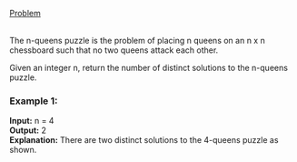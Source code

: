 [Problem](https://leetcode.com/problems/n-queens-ii/description/?envType=study-plan-v2&envId=top-interview-150)<br/><br/>

The n-queens puzzle is the problem of placing n queens on an n x n chessboard such that no two queens attack each other.<br/>

Given an integer n, return the number of distinct solutions to the n-queens puzzle.<br/>


### Example 1:


**Input:** n = 4<br/>
**Output:** 2<br/>
**Explanation:** There are two distinct solutions to the 4-queens puzzle as shown.<br/>